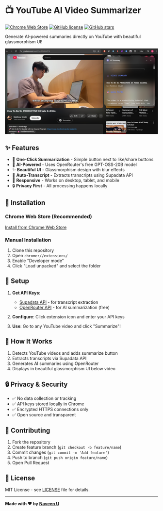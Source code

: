 # 📺 YouTube AI Video Summarizer

[![Chrome Web Store](https://img.shields.io/badge/Chrome%20Web%20Store-Available-brightgreen)](https://chromewebstore.google.com/detail/mdlhkoefahbnnlgkmiicjhnadmmigofb)
[![GitHub license](https://img.shields.io/github/license/unaveenj/Youtube-Summary-Chrome-Plugin)](https://github.com/unaveenj/Youtube-Summary-Chrome-Plugin/blob/main/LICENSE)
[![GitHub stars](https://img.shields.io/github/stars/unaveenj/Youtube-Summary-Chrome-Plugin)](https://github.com/unaveenj/Youtube-Summary-Chrome-Plugin/stargazers)

Generate AI-powered summaries directly on YouTube with beautiful glassmorphism UI!

![YouTube Summarizer v2](v2.png)

## ✨ Features

- 🎯 **One-Click Summarization** - Simple button next to like/share buttons
- 🤖 **AI-Powered** - Uses OpenRouter's free GPT-OSS-20B model  
- ✨ **Beautiful UI** - Glassmorphism design with blur effects
- 🔄 **Auto-Transcript** - Extracts transcripts using Supadata API
- 📱 **Responsive** - Works on desktop, tablet, and mobile
- 🔒 **Privacy First** - All processing happens locally

## 🚀 Installation

### Chrome Web Store (Recommended)
[Install from Chrome Web Store](https://chromewebstore.google.com/detail/mdlhkoefahbnnlgkmiicjhnadmmigofb)

### Manual Installation
1. Clone this repository
2. Open `chrome://extensions/`
3. Enable "Developer mode"
4. Click "Load unpacked" and select the folder

## 🎯 Setup

1. **Get API Keys**:
   - [Supadata API](https://supadata.ai) - for transcript extraction
   - [OpenRouter API](https://openrouter.ai) - for AI summarization (free)

2. **Configure**: Click extension icon and enter your API keys

3. **Use**: Go to any YouTube video and click "Summarize"!

## 🔧 How It Works

1. Detects YouTube videos and adds summarize button
2. Extracts transcripts via Supadata API
3. Generates AI summaries using OpenRouter
4. Displays in beautiful glassmorphism UI below video

## 🔒 Privacy & Security

- ✅ No data collection or tracking
- ✅ API keys stored locally in Chrome
- ✅ Encrypted HTTPS connections only
- ✅ Open source and transparent

## 🤝 Contributing

1. Fork the repository
2. Create feature branch (`git checkout -b feature/name`)
3. Commit changes (`git commit -m 'Add feature'`)
4. Push to branch (`git push origin feature/name`)
5. Open Pull Request

## 📝 License

MIT License - see [LICENSE](LICENSE) file for details.

---

**Made with ❤️ by [Naveen U](https://github.com/unaveenj)**